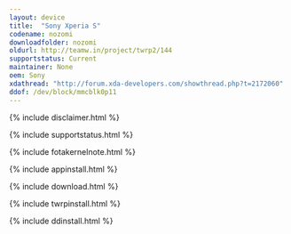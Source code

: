 ```yaml
---
layout: device
title:  "Sony Xperia S"
codename: nozomi
downloadfolder: nozomi
oldurl: http://teamw.in/project/twrp2/144
supportstatus: Current
maintainer: None
oem: Sony
xdathread: "http://forum.xda-developers.com/showthread.php?t=2172060"
ddof: /dev/block/mmcblk0p11
---
```


{% include disclaimer.html %}

{% include supportstatus.html %}

{% include fotakernelnote.html %}

{% include appinstall.html %}

{% include download.html %}

{% include twrpinstall.html %}

{% include ddinstall.html %}
